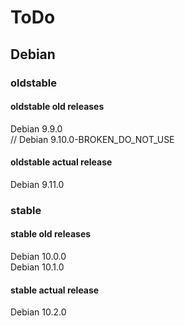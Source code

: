 # ToDo

## Debian

### oldstable

#### oldstable old releases
Debian 9.9.0  
// Debian 9.10.0-BROKEN_DO_NOT_USE  

#### oldstable actual release
Debian 9.11.0  

### stable

#### stable old releases
Debian 10.0.0  
Debian 10.1.0  

#### stable actual release
Debian 10.2.0  
